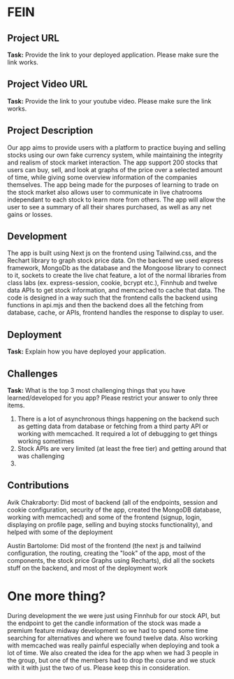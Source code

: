 # FEIN

## Project URL

**Task:** Provide the link to your deployed application. Please make sure the link works. 

## Project Video URL 

**Task:** Provide the link to your youtube video. Please make sure the link works. 

## Project Description

Our app aims to provide users with a platform to practice buying and selling stocks using our own fake currency system, while maintaining the integrity and realism of stock market interaction. The app support 200 stocks that users can buy, sell, and look at graphs of the price over a selected amount of time, while giving some overview information of the companies themselves. The app being made for the purposes of learning to trade on the stock market also allows user to communicate in live chatrooms independant to each stock to learn more from others. The app will allow the user to see a summary of all their shares purchased, as well as any net gains or losses.

## Development

The app is built using Next js on the frontend using Tailwind.css, and the Rechart library to graph stock price data. On the backend we used express framework, MongoDb as the database and the Mongoose library to connect to it, sockets to create the live chat feature, a lot of the normal libraries from class labs (ex. express-session, cookie, bcrypt etc.), Finnhub and twelve data APIs to get stock information, and memcached to cache that data. The code is designed in a way such that the frontend calls the backend using functions in api.mjs and then the backend does all the fetching from database, cache, or APIs, frontend handles the response to display to user.   

## Deployment

**Task:** Explain how you have deployed your application. 

## Challenges

**Task:** What is the top 3 most challenging things that you have learned/developed for you app? Please restrict your answer to only three items. 

1. There is a lot of asynchronous things happening on the backend such as getting data from database or fetching from a third party API or working with memcached. It required a lot of debugging to get things working sometimes
2. Stock APIs are very limited (at least the free tier) and getting around that was challenging
3. 

## Contributions

Avik Chakraborty: Did most of backend (all of the endpoints, session and cookie configuration, security of the app, created the MongoDB database, working with memcached) and some of the frontend (signup, login, displaying on profile page, selling and buying stocks functionality), and helped with some of the deployment

Austin Bartolome: Did most of the frontend (the next js and tailwind configuration, the routing, creating the "look" of the app, most of the components, the stock price Graphs using Recharts), did all the sockets stuff on the backend, and most of the deployment work

# One more thing? 

During development the we were just using Finnhub for our stock API, but the endpoint to get the candle information of the stock was made a premium feature midway development so we had to spend some time searching for alternatives and where we found twelve data. 
Also working with memcached was really painful especially when deploying and took a lot of time.
We also created the idea for the app when we had 3 people in the group, but one of the members had to drop the course and we stuck with it with just the two of us. Please keep this in consideration.
